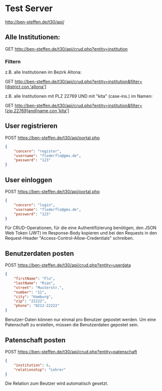 # Test Server

http://ben-steffen.de/t30/api/

## Alle Institutionen:

GET http://ben-steffen.de/t30/api/crud.php?entity=institution

### Filtern

z.B. alle Institutionen im Bezirk Altona:

GET http://ben-steffen.de/t30/api/crud.php?entity=institution&filter=[district,con,'altona']

z.B. alle Institutionen mit PLZ 22769 UND mit "kita" (case-ins.) im Namen:

GET http://ben-steffen.de/t30/api/crud.php?entity=institution&filter=[zip,22769]and[name,con,'kita']

## User registrieren

POST https://ben-steffen.de/t30/api/portal.php

``` json
{
	"concern": "register",
	"username": "floderflo@gmx.de",
	"password": "123"
}
```
## User einloggen

POST https://ben-steffen.de/t30/api/portal.php

``` json
{
	"concern": "login",
	"username": "floderflo@gmx.de",
	"password": "123"
}
```

Für CRUD-Operationen, für die eine Authentifizierung benötigen, den JSON Web Token (JWT) im Response-Body kopieren und bei den Requests in den Request-Header "Access-Control-Allow-Credentials" schreiben.

## Benutzerdaten posten

POST https://ben-steffen.de/t30/api/crud.php?entity=userdata

``` json
{
	"firstName": "Flo",
	"lastName": "Rian",
	"street": "Musterstr.",
	"number": "11",
	"city": "Hamburg",
	"zip": "22222",
	"phone": "0212-22222"
}
```

Benutzer-Daten können nur einmal pro Benutzer gepostet werden. Um eine Patenschaft zu erstellen, müssen die Benutzerdaten gepostet sein.

## Patenschaft posten

POST https://ben-steffen.de/t30/api/crud.php?entity=patenschaft

``` json
{
	"institution": 6,
	"relationship": "Lehrer"
}
```
Die Relation zum Beutzer wird automatisch gesetzt.

